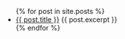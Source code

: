 <ul>
  {% for post in site.posts %}
    <li>
      <a href="" "ptext/{{ post.url }}">{{ post.title }}</a>
      {{ post.excerpt }}
    </li>
  {% endfor %}
</ul>
